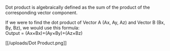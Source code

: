 Dot product is algebraically defined as the sum of the product of the corresponding vector component.

If we were to find the dot product of Vector A (Ax, Ay, Az) and Vector B (Bx, By, Bz), we would use this formula:\
Output = (Ax×Bx)+(Ay×By)+(Az×Bz)

[[/uploads/Dot Product.png]]
